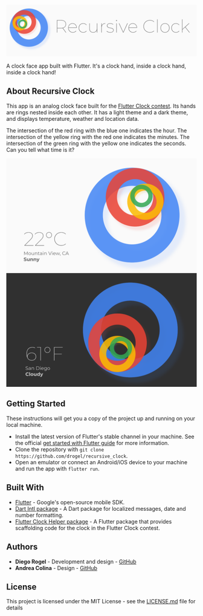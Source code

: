 ![Header](/header.png)


A clock face app built with Flutter. It's a clock hand, inside a clock hand, inside a clock hand!


## About Recursive Clock

This app is an analog clock face built for the [Flutter Clock contest](https://flutter.dev/clock). Its hands are rings nested inside each other. It has a light theme and a dark theme, and displays temperature, weather and location data.

The intersection of the red ring with the blue one indicates the hour. The intersection of the yellow ring with the red one indicates the minutes. The intersection of the green ring with the yellow one indicates the seconds. Can you tell what time is it?

![Light theme](/light.png)
![Dark theme](/dark.png)

## Getting Started

These instructions will get you a copy of the project up and running on your local machine.

* Install the latest version of Flutter's stable channel in your machine. See the official [get started with Flutter guide](https://flutter.dev/get-started/) for more information.
* Clone the repository with `git clone https://github.com/drogel/recursive_clock`.
* Open an emulator or connect an Android/iOS device to your machine and run the app with `flutter run`.


## Built With

* [Flutter](https://flutter.dev/) - Google's open-source mobile SDK.
* [Dart Intl package](https://pub.dev/packages/intl) - A Dart package for localized messages, date and number formatting.
* [Flutter Clock Helper package](https://github.com/flutter/flutter_clock/tree/master/flutter_clock_helper) - A Flutter package that provides scaffolding code for the clock in the Flutter Clock contest.


## Authors

* **Diego Rogel** - Development and design - [GitHub](https://github.com/drogel)
* **Andrea Colina** - Design - [GitHub](https://github.com/andreaacolina)


## License

This project is licensed under the MIT License - see the [LICENSE.md](LICENSE.md) file for details
